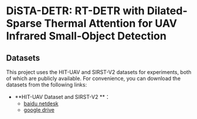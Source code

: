 # DiSTA-DETR: RT-DETR with Dilated-Sparse Thermal Attention for UAV Infrared Small-Object Detection



## Datasets
This project uses the HIT-UAV and SIRST-V2 datasets for experiments, both of which are publicly available.
For convenience, you can download the datasets from the following links:
- **HIT-UAV Dataset  and  SIRST-V2 **：
  - [baidu netdesk](https://pan.baidu.com/s/1Y0-E_qUVXA3ayFvX1HiIGQ?pwd=r58e)
  - [google drive ](https://drive.google.com/drive/folders/1inofsL5pq_nebhtiPL0C8hIDCA_fjCfa?usp=sharing)


